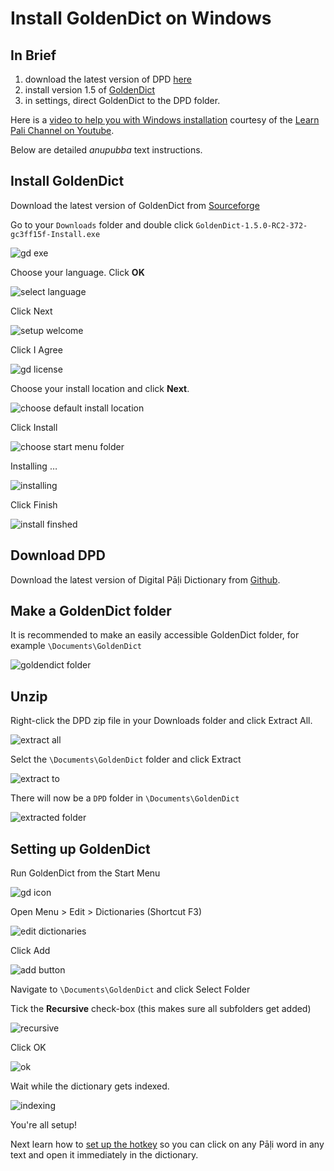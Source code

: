 # Install GoldenDict on Windows

## In Brief

1. download the latest version of DPD [here](https://github.com/digitalpalidictionary/digitalpalidictionary/releases)
2. install version 1.5 of [GoldenDict](https://sourceforge.net/projects/goldendict/files/early%20access%20builds/GoldenDict-1.5.0-RC2-372-gc3ff15f-Install.exe/download)
3. in settings, direct GoldenDict to the DPD folder.
   
Here is a [video to help you with Windows installation](https://www.youtube.com/watch?v=KZ4CecdVL0k) courtesy of the [Learn Pali Channel on Youtube](https://www.youtube.com/channel/UC73nNRzMzvweRb52ArFG3Gg).

Below are detailed *anupubba* text instructions. 

## Install GoldenDict

Download the latest version of GoldenDict from [Sourceforge](https://sourceforge.net/projects/goldendict/files/early%20access%20builds/GoldenDict-1.5.0-RC2-372-gc3ff15f-Install.exe/download)

Go to your `Downloads` folder and double click `GoldenDict-1.5.0-RC2-372-gc3ff15f-Install.exe`

![gd exe](pics/win-install/gd%20exe.png)

Choose your language. Click __OK__

![select language](pics/win-install/select%20language.png)

Click Next

![setup welcome](pics/win-install/setup%20welcome.png)

Click I Agree

![gd license](pics/win-install/gd%20license.png)

Choose your install location and click __Next__.

![choose default install location](pics/win-install/choose%20default%20install%20location.png)

Click Install

![choose start menu folder](pics/win-install/choose%20start%20menu%20folder.png)

Installing …

![installing](pics/win-install/installing.png)

Click Finish

![install finshed](pics/win-install/install%20finshed.png)

## Download DPD

Download the latest version of Digital Pāḷi Dictionary from [Github](https://github.com/digitalpalidictionary/digitalpalidictionary/releases).

## Make a GoldenDict folder

It is recommended to make an easily accessible GoldenDict folder, for example `\Documents\GoldenDict`

![goldendict folder](pics/win-install/goldendict%20folder.png)

## Unzip

Right-click the DPD zip file in your Downloads folder and click Extract All.

![extract all](pics/win-install/extract%20all.png)

Selct the `\Documents\GoldenDict` folder and click Extract

![extract to](pics/win-install/extract%20to.png)

There will now be a `DPD` folder in `\Documents\GoldenDict`

![extracted folder](pics/win-install/extracted%20folder.png)

## Setting up GoldenDict 

Run GoldenDict from the Start Menu

![gd icon](pics/win-install/gd%20icon.png)

Open Menu > Edit > Dictionaries (Shortcut F3)

![edit dictionaries](pics/win-install/edit%20dictionaries.png)

Click Add

![add button](pics/win-install/add%20button.png)

Navigate to `\Documents\GoldenDict` and click Select Folder

Tick the __Recursive__ check-box (this makes sure all subfolders get added)

![recursive](pics/win-install/recursive.png)

Click OK

![ok](pics/win-install/ok.png)

Wait while the dictionary gets indexed.

![indexing](pics/win-install/indexing.png)

You're all setup!

Next learn how to [set up the hotkey](https://digitalpalidictionary.github.io/setup_hotkey.md) so you can click on any Pāḷi word in any text and open it immediately in the dictionary.


